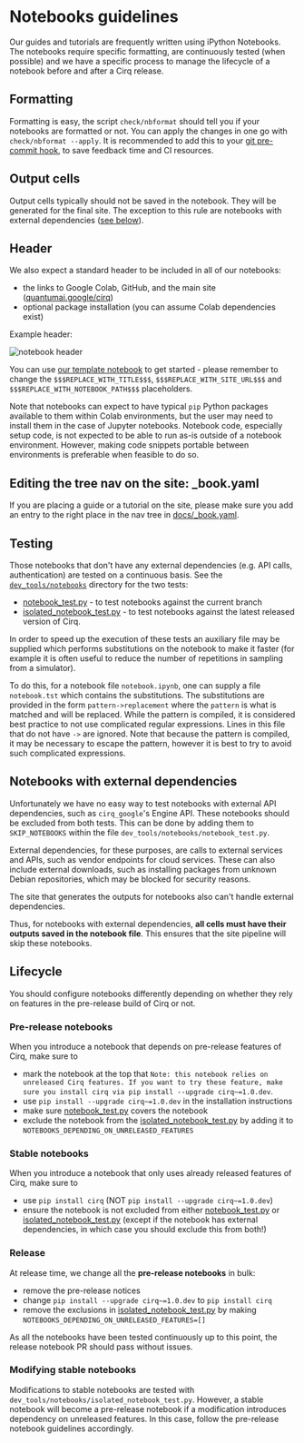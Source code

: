 # Notebooks guidelines

Our guides and tutorials are frequently written using iPython Notebooks. The notebooks require specific formatting, are continuously tested (when possible) and we have a specific process to manage the lifecycle of a notebook before and after a Cirq release.

## Formatting

Formatting is easy, the script `check/nbformat` should tell you if your notebooks are formatted or not.
You can apply the changes in one go with `check/nbformat --apply`. It is recommended to add this to your [git pre-commit hook](https://git-scm.com/book/en/v2/Customizing-Git-Git-Hooks), to save feedback time and CI resources.

## Output cells

Output cells typically should not be saved in the notebook. They will be generated for the final site.
The exception to this rule are notebooks with external dependencies ([see below](#notebooks-with-external-dependencies)).

## Header

We also expect a standard header to be included in all of our notebooks:
- the links to Google Colab, GitHub, and the main site ([quantumai.google/cirq](https://quantumai.google/cirq))
- optional package installation (you can assume Colab dependencies exist)


Example header:

![notebook header](../images/notebook_header.png)

You can use [our template notebook](https://storage.googleapis.com/tensorflow_docs/Cirq/docs/_template.ipynb) to get started - please remember to change the `$$$REPLACE_WITH_TITLE$$$`, `$$$REPLACE_WITH_SITE_URL$$$` and `$$$REPLACE_WITH_NOTEBOOK_PATH$$$` placeholders.

Note that notebooks can expect to have typical `pip` Python packages available
to them within Colab environments, but the user may need to install them in the
case of Jupyter notebooks.  Notebook code, especially setup code, is not
expected to be able to run as-is outside of a notebook environment.  However,
making code snippets portable between environments is preferable when
feasible to do so.

## Editing the tree nav on the site: _book.yaml

If you are placing a guide or a tutorial on the site, please make sure you add an entry to the right place in the nav tree in [docs/_book.yaml](https://github.com/quantumlib/Cirq/blob/main/docs/_book.yaml).

## Testing

Those notebooks that don't have any external dependencies (e.g. API calls, authentication) are tested on a continuous basis.
See the [`dev_tools/notebooks`](https://github.com/quantumlib/Cirq/tree/main/dev_tools/notebooks) directory for the two tests:
- [notebook_test.py](https://github.com/quantumlib/Cirq/blob/main/dev_tools/notebooks/notebook_test.py) - to test notebooks against the current branch
- [isolated_notebook_test.py](https://github.com/quantumlib/Cirq/blob/main/dev_tools/notebooks/isolated_notebook_test.py) - to test notebooks against the latest released version of Cirq.

In order to speed up the execution of these tests an auxiliary file may be supplied which performs substitutions on the notebook to make it faster (for example it is often useful
to reduce the number of repetitions in sampling from a simulator).

To do this, for a notebook file `notebook.ipynb`, one can supply a file `notebook.tst` which contains the substitutions.
The substitutions are provided in the form `pattern->replacement` where the `pattern` is what is matched and will be replaced.
While the pattern is compiled, it is considered best practice to not use complicated regular expressions.
Lines in this file that do not have `->` are ignored.  Note that because the pattern is
compiled, it may be necessary to escape the pattern, however it is best to try to avoid
such complicated expressions.


## Notebooks with external dependencies

Unfortunately we have no easy way to test notebooks with external API dependencies, such as `cirq_google`'s Engine API.
These notebooks should be excluded from both tests.  This can be done by adding
them to `SKIP_NOTEBOOKS` within the file `dev_tools/notebooks/notebook_test.py`.

External dependencies, for these purposes, are calls to external services and
APIs, such as vendor endpoints for cloud services.  These can also include
external downloads, such as installing packages from unknown Debian
repositories, which may be blocked for security reasons.

The site that generates the outputs for notebooks also can't handle external dependencies.

Thus, for notebooks with external dependencies, **all cells must have their outputs saved in the notebook file**. This ensures that the site pipeline will skip these notebooks.

## Lifecycle

You should configure notebooks differently depending on whether they rely on features in the pre-release build of Cirq or not.

### Pre-release notebooks

When you introduce a notebook that depends on pre-release features of Cirq, make sure to

 - mark the notebook at the top that `Note: this notebook relies on unreleased Cirq features. If you want to try these feature, make sure you install cirq via pip install --upgrade cirq~=1.0.dev`.
 - use `pip install --upgrade cirq~=1.0.dev`  in the installation instructions
 - make sure [notebook_test.py](https://github.com/quantumlib/Cirq/blob/main/dev_tools/notebooks/notebook_test.py) covers the notebook
 - exclude the notebook from the [isolated_notebook_test.py](https://github.com/quantumlib/Cirq/blob/main/dev_tools/notebooks/isolated_notebook_test.py) by adding it to `NOTEBOOKS_DEPENDING_ON_UNRELEASED_FEATURES`

### Stable notebooks

When you introduce a notebook that only uses already released features of Cirq, make sure to
 - use `pip install cirq` (NOT `pip install --upgrade cirq~=1.0.dev`)
 - ensure the notebook is not excluded from either [notebook_test.py](https://github.com/quantumlib/Cirq/blob/main/dev_tools/notebooks/notebook_test.py) or [isolated_notebook_test.py](https://github.com/quantumlib/Cirq/blob/main/dev_tools/notebooks/isolated_notebook_test.py)  (except if the notebook has external dependencies, in which case you should exclude this from both!)

### Release

At release time, we change all the **pre-release notebooks** in bulk:
 - remove the pre-release notices
 - change `pip install --upgrade cirq~=1.0.dev` to `pip install cirq`
 - remove the exclusions in [isolated_notebook_test.py](https://github.com/quantumlib/Cirq/blob/main/dev_tools/notebooks/isolated_notebook_test.py) by making `NOTEBOOKS_DEPENDING_ON_UNRELEASED_FEATURES=[]`

As all the notebooks have been tested continuously up to this point, the release notebook PR should pass without issues.

### Modifying stable notebooks

Modifications to stable notebooks are tested with `dev_tools/notebooks/isolated_notebook_test.py`.
However, a stable notebook will become a pre-release notebook if a modification introduces dependency on unreleased features. In this case, follow the pre-release notebook guidelines accordingly.
